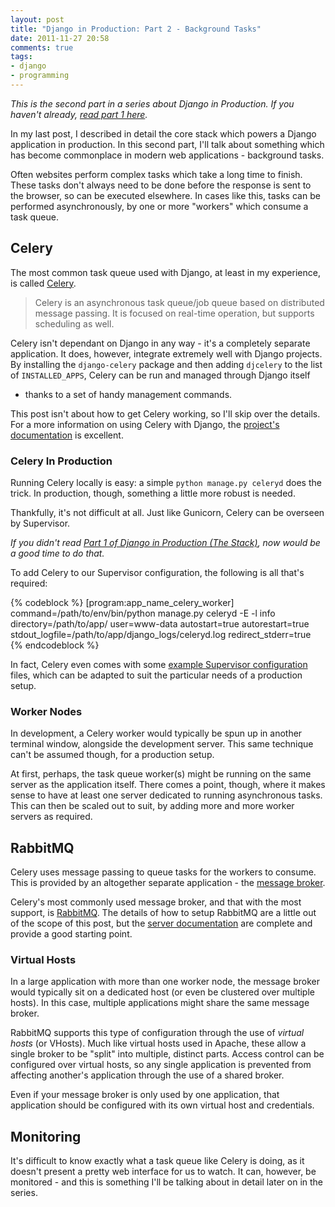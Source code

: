 ```yaml
---
layout: post
title: "Django in Production: Part 2 - Background Tasks"
date: 2011-11-27 20:58
comments: true
tags: 
- django
- programming
---
```


*This is the second part in a series about Django in Production. If you haven't
already, [read part 1 here][part1].*

In my last post, I described in detail the core stack which powers a Django
application in production. In this second part, I'll talk about something which
has become commonplace in modern web applications - background tasks.

Often websites perform complex tasks which take a long time to finish. These
tasks don't always need to be done before the response is sent to the browser,
so can be executed elsewhere. In cases like this, tasks can be performed
asynchronously, by one or more "workers" which consume a task queue.

<!--more-->

Celery
------

The most common task queue used with Django, at least in my experience, is
called [Celery][celery].

> Celery is an asynchronous task queue/job queue based on distributed
> message passing. It is focused on real-time operation, but supports
> scheduling as well.

Celery isn't dependant on Django in any way - it's a completely separate
application. It does, however, integrate extremely well with Django projects.
By installing the `django-celery` package and then adding `djcelery` to the
list of `INSTALLED_APPS`, Celery can be run and managed through Django itself
- thanks to a set of handy management commands.

This post isn't about how to get Celery working, so I'll skip over the details.
For a more information on using Celery with Django, the
[project's documentation][celerydocs] is excellent.

### Celery In Production

Running Celery locally is easy: a simple `python manage.py celeryd` does the
trick. In production, though, something a little more robust is needed.

Thankfully, it's not difficult at all. Just like Gunicorn, Celery can be
overseen by Supervisor.

*If you didn't read [Part 1 of Django in Production (The Stack)][part1], now
would be a good time to do that.*

To add Celery to our Supervisor configuration, the following is all that's
required:

{% codeblock %}
[program:app_name_celery_worker]
command=/path/to/env/bin/python manage.py celeryd -E -l info
directory=/path/to/app/
user=www-data
autostart=true
autorestart=true
stdout_logfile=/path/to/app/django_logs/celeryd.log
redirect_stderr=true
{% endcodeblock %}

In fact, Celery even comes with some
[example Supervisor configuration][celery-supervisor] files, which can be
adapted to suit the particular needs of a production setup.

### Worker Nodes

In development, a Celery worker would typically be spun up in another terminal
window, alongside the development server. This same technique can't be assumed
though, for a production setup.

At first, perhaps, the task queue worker(s) might be running on the same server
as the application itself. There comes a point, though, where it makes sense to
have at least one server dedicated to running asynchronous tasks. This can then
be scaled out to suit, by adding more and more worker servers as required.

RabbitMQ
--------

Celery uses message passing to queue tasks for the workers to consume. This is
provided by an altogether separate application - the [message broker][broker].

Celery's most commonly used message broker, and that with the most support, is
[RabbitMQ][rabbitmq]. The details of how to setup RabbitMQ are a little out of
the scope of this post, but the [server documentation][rabbitmq-docs] are
complete and provide a good starting point.

### Virtual Hosts

In a large application with more than one worker node, the message broker would
typically sit on a dedicated host (or even be clustered over multiple hosts).
In this case, multiple applications might share the same message broker.

RabbitMQ supports this type of configuration through the use of *virtual hosts*
(or VHosts). Much like virtual hosts used in Apache, these allow a single
broker to be "split" into multiple, distinct parts. Access control can be
configured over virtual hosts, so any single application is prevented from
affecting another's application through the use of a shared broker.

Even if your message broker is only used by one application, that application
should be configured with its own virtual host and credentials.

Monitoring
----------

It's difficult to know exactly what a task queue like Celery is doing, as it
doesn't present a pretty web interface for us to watch. It can, however, be
monitored - and this is something I'll be talking about in detail later on in
the series.

[part1]: /blog/2011/11/12/django-in-production-part-1---the-stack/
[celery]: http://celeryproject.org/
[celerydocs]: http://django-celery.readthedocs.org/en/latest/getting-started/first-steps-with-django.html
[celery-supervisor]: https://github.com/ask/django-celery/blob/master/contrib/supervisord/celeryd.conf
[broker]: http://en.wikipedia.org/wiki/Message_broker
[rabbitmq]: http://www.rabbitmq.com/
[rabbitmq-docs]: http://www.rabbitmq.com/admin-guide.html
